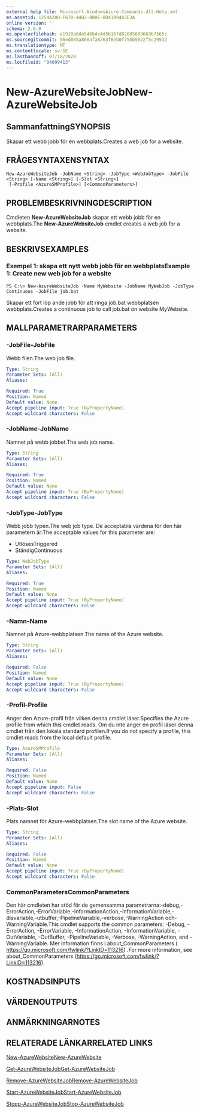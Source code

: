 ```yaml
---
external help file: Microsoft.WindowsAzure.Commands.dll-Help.xml
ms.assetid: 1254A28B-F670-44B2-BB0E-BD41B9483E3A
online version: ''
schema: 2.0.0
ms.openlocfilehash: e1910a0da546bdc4d5b167d82685608669b7565c
ms.sourcegitcommit: 56ed085a868afa8263f8eb0f755b5822f5c29532
ms.translationtype: MT
ms.contentlocale: sv-SE
ms.lasthandoff: 07/18/2020
ms.locfileid: "94099413"
---
```

# <span data-ttu-id="dc2df-101">New-AzureWebsiteJob</span><span class="sxs-lookup"><span data-stu-id="dc2df-101">New-AzureWebsiteJob</span></span>

## <span data-ttu-id="dc2df-102">Sammanfattning</span><span class="sxs-lookup"><span data-stu-id="dc2df-102">SYNOPSIS</span></span>
<span data-ttu-id="dc2df-103">Skapar ett webb jobb för en webbplats.</span><span class="sxs-lookup"><span data-stu-id="dc2df-103">Creates a web job for a website.</span></span>

## <span data-ttu-id="dc2df-104">FRÅGESYNTAXEN</span><span class="sxs-lookup"><span data-stu-id="dc2df-104">SYNTAX</span></span>

```
New-AzureWebsiteJob -JobName <String> -JobType <WebJobType> -JobFile <String> [-Name <String>] [-Slot <String>]
 [-Profile <AzureSMProfile>] [<CommonParameters>]
```

## <span data-ttu-id="dc2df-105">PROBLEMBESKRIVNING</span><span class="sxs-lookup"><span data-stu-id="dc2df-105">DESCRIPTION</span></span>
<span data-ttu-id="dc2df-106">Cmdleten **New-AzureWebsiteJob** skapar ett webb jobb för en webbplats.</span><span class="sxs-lookup"><span data-stu-id="dc2df-106">The **New-AzureWebsiteJob** cmdlet creates a web job for a website.</span></span>

## <span data-ttu-id="dc2df-107">BESKRIVS</span><span class="sxs-lookup"><span data-stu-id="dc2df-107">EXAMPLES</span></span>

### <span data-ttu-id="dc2df-108">Exempel 1: skapa ett nytt webb jobb för en webbplats</span><span class="sxs-lookup"><span data-stu-id="dc2df-108">Example 1: Create new web job for a website</span></span>
```
PS C:\> New-AzureWebsiteJob -Name MyWebsite -JobName MyWebJob -JobType Continuous -JobFile job.bat
```

<span data-ttu-id="dc2df-109">Skapar ett fort löp ande jobb för att ringa job.bat webbplatsen webbplats.</span><span class="sxs-lookup"><span data-stu-id="dc2df-109">Creates a continuous job to call job.bat on website MyWebsite.</span></span>

## <span data-ttu-id="dc2df-110">MALLPARAMETRAR</span><span class="sxs-lookup"><span data-stu-id="dc2df-110">PARAMETERS</span></span>

### <span data-ttu-id="dc2df-111">-JobFile</span><span class="sxs-lookup"><span data-stu-id="dc2df-111">-JobFile</span></span>
<span data-ttu-id="dc2df-112">Webb filen.</span><span class="sxs-lookup"><span data-stu-id="dc2df-112">The web job file.</span></span>

```yaml
Type: String
Parameter Sets: (All)
Aliases: 

Required: True
Position: Named
Default value: None
Accept pipeline input: True (ByPropertyName)
Accept wildcard characters: False
```

### <span data-ttu-id="dc2df-113">-JobName</span><span class="sxs-lookup"><span data-stu-id="dc2df-113">-JobName</span></span>
<span data-ttu-id="dc2df-114">Namnet på webb jobbet.</span><span class="sxs-lookup"><span data-stu-id="dc2df-114">The web job name.</span></span>

```yaml
Type: String
Parameter Sets: (All)
Aliases: 

Required: True
Position: Named
Default value: None
Accept pipeline input: True (ByPropertyName)
Accept wildcard characters: False
```

### <span data-ttu-id="dc2df-115">-JobType</span><span class="sxs-lookup"><span data-stu-id="dc2df-115">-JobType</span></span>
<span data-ttu-id="dc2df-116">Webb jobb typen.</span><span class="sxs-lookup"><span data-stu-id="dc2df-116">The web job type.</span></span>
<span data-ttu-id="dc2df-117">De acceptabla värdena för den här parametern är:</span><span class="sxs-lookup"><span data-stu-id="dc2df-117">The acceptable values for this parameter are:</span></span>

- <span data-ttu-id="dc2df-118">Utlöses</span><span class="sxs-lookup"><span data-stu-id="dc2df-118">Triggered</span></span> 
- <span data-ttu-id="dc2df-119">Ständig</span><span class="sxs-lookup"><span data-stu-id="dc2df-119">Continuous</span></span>

```yaml
Type: WebJobType
Parameter Sets: (All)
Aliases: 

Required: True
Position: Named
Default value: None
Accept pipeline input: True (ByPropertyName)
Accept wildcard characters: False
```

### <span data-ttu-id="dc2df-120">-Namn</span><span class="sxs-lookup"><span data-stu-id="dc2df-120">-Name</span></span>
<span data-ttu-id="dc2df-121">Namnet på Azure-webbplatsen.</span><span class="sxs-lookup"><span data-stu-id="dc2df-121">The name of the Azure website.</span></span>

```yaml
Type: String
Parameter Sets: (All)
Aliases: 

Required: False
Position: Named
Default value: None
Accept pipeline input: True (ByPropertyName)
Accept wildcard characters: False
```

### <span data-ttu-id="dc2df-122">-Profil</span><span class="sxs-lookup"><span data-stu-id="dc2df-122">-Profile</span></span>
<span data-ttu-id="dc2df-123">Anger den Azure-profil från vilken denna cmdlet läser.</span><span class="sxs-lookup"><span data-stu-id="dc2df-123">Specifies the Azure profile from which this cmdlet reads.</span></span>
<span data-ttu-id="dc2df-124">Om du inte anger en profil läser denna cmdlet från den lokala standard profilen.</span><span class="sxs-lookup"><span data-stu-id="dc2df-124">If you do not specify a profile, this cmdlet reads from the local default profile.</span></span>

```yaml
Type: AzureSMProfile
Parameter Sets: (All)
Aliases: 

Required: False
Position: Named
Default value: None
Accept pipeline input: False
Accept wildcard characters: False
```

### <span data-ttu-id="dc2df-125">-Plats</span><span class="sxs-lookup"><span data-stu-id="dc2df-125">-Slot</span></span>
<span data-ttu-id="dc2df-126">Plats namnet för Azure-webbplatsen.</span><span class="sxs-lookup"><span data-stu-id="dc2df-126">The slot name of the Azure website.</span></span>

```yaml
Type: String
Parameter Sets: (All)
Aliases: 

Required: False
Position: Named
Default value: None
Accept pipeline input: True (ByPropertyName)
Accept wildcard characters: False
```

### <span data-ttu-id="dc2df-127">CommonParameters</span><span class="sxs-lookup"><span data-stu-id="dc2df-127">CommonParameters</span></span>
<span data-ttu-id="dc2df-128">Den här cmdleten har stöd för de gemensamma parametrarna:-debug,-ErrorAction,-ErrorVariable,-InformationAction,-InformationVariable,-disvariable,-utbuffer,-PipelineVariable,-verbose,-WarningAction och-WarningVariable.</span><span class="sxs-lookup"><span data-stu-id="dc2df-128">This cmdlet supports the common parameters: -Debug, -ErrorAction, -ErrorVariable, -InformationAction, -InformationVariable, -OutVariable, -OutBuffer, -PipelineVariable, -Verbose, -WarningAction, and -WarningVariable.</span></span> <span data-ttu-id="dc2df-129">Mer information finns i about_CommonParameters ( https://go.microsoft.com/fwlink/?LinkID=113216) .</span><span class="sxs-lookup"><span data-stu-id="dc2df-129">For more information, see about_CommonParameters (https://go.microsoft.com/fwlink/?LinkID=113216).</span></span>

## <span data-ttu-id="dc2df-130">KOSTNADS</span><span class="sxs-lookup"><span data-stu-id="dc2df-130">INPUTS</span></span>

## <span data-ttu-id="dc2df-131">VÄRDEN</span><span class="sxs-lookup"><span data-stu-id="dc2df-131">OUTPUTS</span></span>

## <span data-ttu-id="dc2df-132">ANMÄRKNINGAR</span><span class="sxs-lookup"><span data-stu-id="dc2df-132">NOTES</span></span>

## <span data-ttu-id="dc2df-133">RELATERADE LÄNKAR</span><span class="sxs-lookup"><span data-stu-id="dc2df-133">RELATED LINKS</span></span>

[<span data-ttu-id="dc2df-134">New-AzureWebsite</span><span class="sxs-lookup"><span data-stu-id="dc2df-134">New-AzureWebsite</span></span>](./New-AzureWebsite.md)

[<span data-ttu-id="dc2df-135">Get-AzureWebsiteJob</span><span class="sxs-lookup"><span data-stu-id="dc2df-135">Get-AzureWebsiteJob</span></span>](./Get-AzureWebsiteJob.md)

[<span data-ttu-id="dc2df-136">Remove-AzureWebsiteJob</span><span class="sxs-lookup"><span data-stu-id="dc2df-136">Remove-AzureWebsiteJob</span></span>](./Remove-AzureWebsiteJob.md)

[<span data-ttu-id="dc2df-137">Start-AzureWebsiteJob</span><span class="sxs-lookup"><span data-stu-id="dc2df-137">Start-AzureWebsiteJob</span></span>](./Start-AzureWebsiteJob.md)

[<span data-ttu-id="dc2df-138">Stopp-AzureWebsiteJob</span><span class="sxs-lookup"><span data-stu-id="dc2df-138">Stop-AzureWebsiteJob</span></span>](./Stop-AzureWebsiteJob.md)


